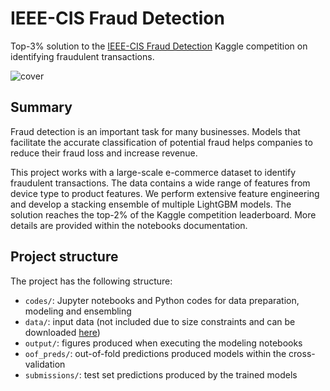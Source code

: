 # IEEE-CIS Fraud Detection

Top-3% solution to the [IEEE-CIS Fraud Detection](https://www.kaggle.com/c/ieee-fraud-detection) Kaggle competition on identifying fraudulent transactions.

![cover](https://i.postimg.cc/zBVTkP09/fraud-cover.jpg)


## Summary

Fraud detection is an important task for many businesses. Models that facilitate the accurate classification of potential fraud helps companies to reduce their fraud loss and increase revenue.

This project works with a large-scale e-commerce dataset to identify fraudulent transactions. The data contains a wide range of features from device type to product features. We perform extensive feature engineering and develop a stacking ensemble of multiple LightGBM models. The solution reaches the top-2% of the Kaggle competition leaderboard. More details are provided within the notebooks documentation.


## Project structure

The project has the following structure:
- `codes/`:  Jupyter notebooks and Python codes for data preparation, modeling and ensembling
- `data/`: input data (not included due to size constraints and can be downloaded [here](https://www.kaggle.com/c/ieee-fraud-detection/data))
- `output/`: figures produced when executing the modeling notebooks
- `oof_preds/`: out-of-fold predictions produced models within the cross-validation
- `submissions/`: test set predictions produced by the trained models
